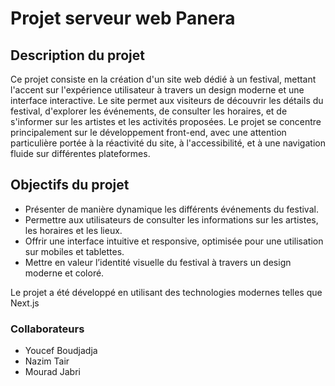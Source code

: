 # Projet serveur web Panera

## Description du projet
Ce projet consiste en la création d'un site web dédié à un festival, mettant l'accent sur l'expérience utilisateur à travers un design moderne et une interface interactive. Le site permet aux visiteurs de découvrir les détails du festival, d'explorer les événements, de consulter les horaires, et de s'informer sur les artistes et les activités proposées. Le projet se concentre principalement sur le développement front-end, avec une attention particulière portée à la réactivité du site, à l'accessibilité, et à une navigation fluide sur différentes plateformes.

## Objectifs du projet 
- Présenter de manière dynamique les différents événements du festival.
- Permettre aux utilisateurs de consulter les informations sur les artistes, les horaires et les lieux.
- Offrir une interface intuitive et responsive, optimisée pour une utilisation sur mobiles et tablettes.
- Mettre en valeur l’identité visuelle du festival à travers un design moderne et coloré.

Le projet a été développé en utilisant des technologies modernes telles que Next.js

### Collaborateurs 
- Youcef Boudjadja  
- Nazim Tair
- Mourad Jabri
